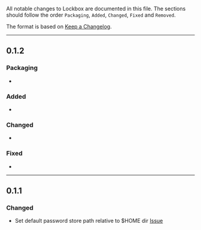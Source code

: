 All notable changes to Lockbox are documented in this file.
The sections should follow the order `Packaging`, `Added`, `Changed`, `Fixed` and `Removed`.

The format is based on [Keep a Changelog](https://keepachangelog.com/en/1.0.0/).

---

## 0.1.2

### Packaging
-

### Added
-

### Changed
-

### Fixed
-

---

## 0.1.1
### Changed
- Set default password store path relative to $HOME dir [Issue](https://github.com/SonuBardai/lockbox/issues/59)